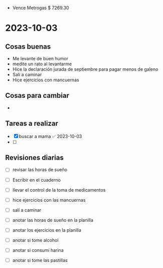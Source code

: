 - Vence Metrogas $ 7269.30

# 2023-10-03
## Cosas buenas
- Me levante de buen humor 
- medite un rato al levantarme 
- Hice la declaración jurada de septiembre para pagar menos de galeno
- Sali a caminar 
- Hice ejercicios con mancuernas 
## Cosas para cambiar 
- 


## Tareas a realizar 
- [x] buscar a mama ✅ 2023-10-03
- [ ] 


## Revisiones diarias
- [ ] revisar las horas de sueño
- [ ] Escribir en el cuaderno
- [ ] llevar el control de la toma de medicamentos
- [ ] hice ejercicios con las mancuernas 
- [ ] salí a caminar 
- [ ]  anotar las horas de sueño en la planilla
- [ ] anotar los ejercicios  en la planilla 
- [ ] anotar si tome alcohol 
- [ ] anotar si consumí harina 
- [ ] anotar si tome las pastillas 

